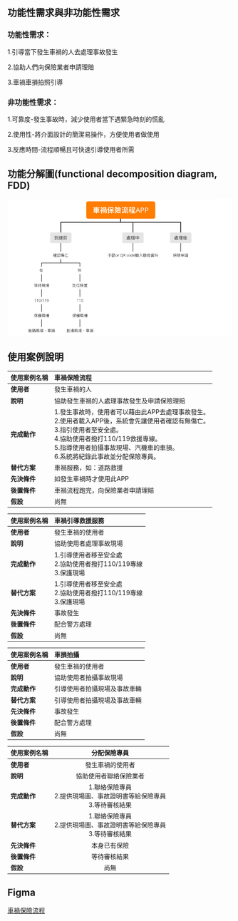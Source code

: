 ## 功能性需求與非功能性需求
### 功能性需求：

1.引導當下發生車禍的人去處理事故發生

2.協助人們向保險業者申請理賠

3.車禍車損拍照引導


### 非功能性需求：

1.可靠度-發生事故時，減少使用者當下遇緊急時刻的慌亂

2.使用性-將介面設計的簡潔易操作，方便使用者做使用

3.反應時間-流程順暢且可快速引導使用者所需


## 功能分解圖(functional decomposition diagram, FDD)

![FDD](FDD.png)




## 使用案例說明
|**使用案例名稱**|**車禍保險流程**|
|:-------|:-----|
|**使用者**|發生車禍的人|
|**說明**|協助發生車禍的人處理事故發生及申請保險理賠|
|**完成動作**| 1.發生事故時，使用者可以藉由此APP去處理事故發生。<br>2.使用者載入APP後，系統會先讓使用者確認有無傷亡。<br>3.指引使用者至安全處。<br>4.協助使用者撥打110/119救援專線。<br>5.指導使用者拍攝事故現場、汽機車的車損。<br>6.系統將紀錄此事故並分配保險專員。|
|**替代方案**|車禍服務，如：道路救援|
|**先決條件**|如發生車禍時才使用此APP|
|**後置條件**|車禍流程跑完，向保險業者申請理賠|
|**假設**|尚無|

|**使用案例名稱**|**車禍引導救援服務**     |
|:-------|:-----|
|**使用者**|發生車禍的使用者|
|**說明**|協助使用者處理事故現場|
|**完成動作**|1.引導使用者移至安全處<br>2.協助使用者撥打110/119專線<br>3.保護現場|
|**替代方案**|1.引導使用者移至安全處<br>2.協助使用者撥打110/119專線<br>3.保護現場|
|**先決條件**|事故發生|
|**後置條件**|配合警方處理|
|**假設**|尚無|

|**使用案例名稱**|**車損拍攝**|
|:-------|:-----|
|**使用者**|發生車禍的使用者|
|**說明**|協助使用者拍攝事故現場|
|**完成動作**|引導使用者拍攝現場及事故車輛|
|**替代方案**|引導使用者拍攝現場及事故車輛|
|**先決條件**|事故發生|
|**後置條件**|配合警方處理|
|**假設**|尚無|

|**使用案例名稱**|**分配保險專員**|
|:-------|:-----:|
|**使用者**|發生車禍的使用者|
|**說明**|協助使用者聯絡保險業者|
|**完成動作**|1.聯絡保險專員<br>2.提供現場圖、事故證明書等給保險專員<br>3.等待審核結果|
|**替代方案**|1.聯絡保險專員<br>2.提供現場圖、事故證明書等給保險專員<br>3.等待審核結果|
|**先決條件**|本身已有保險|
|**後置條件**|等待審核結果|
|**假設**|尚無|

## Figma
[車禍保險流程](https://www.figma.com/proto/eDV6RaTzxPaKdVCo2svNlN/%E8%BB%8A%E7%A6%8D%E4%BF%9D%E9%9A%AA%E6%B5%81%E7%A8%8B-APP?node-id=5%3A4&scaling=scale-down&page-id=0%3A1&starting-point-node-id=5%3A4)
